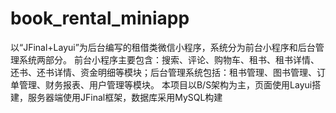 # book_rental_miniapp
以“JFinal+Layui”为后台编写的租借类微信小程序，系统分为前台小程序和后台管理系统两部分。
前台小程序主要包含：搜索、评论、购物车、租书、租书详情、还书、还书详情、资金明细等模块；后台管理系统包括：租书管理、图书管理、订单管理、财务报表、用户管理等模块。 
本项目以B/S架构为主，页面使用Layui搭建，服务器端使用JFinal框架，数据库采用MySQL构建
